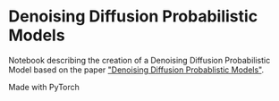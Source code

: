 # Denoising Diffusion Probabilistic Models
Notebook describing the creation of a Denoising Diffusion Probabilistic Model based on the paper ["Denoising Diffusion Probablistic Models"](https://arxiv.org/abs/2006.11239).


Made with PyTorch
